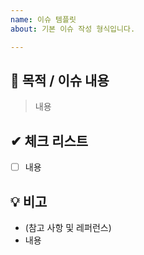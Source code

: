 ```yaml
---
name: 이슈 템플릿
about: 기본 이슈 작성 형식입니다.

---
```


<!-- Title convention
Format → <Type>: <서술> 예)Feat: 카카오로그인 구현
Type : Label 중 대표성을 띄는 것 하나를 선택
서술 : 첫 글자는 대문자.
-->
## 📌 목적 / 이슈 내용
> 내용

## ✔ 체크 리스트
- [ ] 내용

## 💡 비고
- (참고 사항 및 레퍼런스)
- 내용
